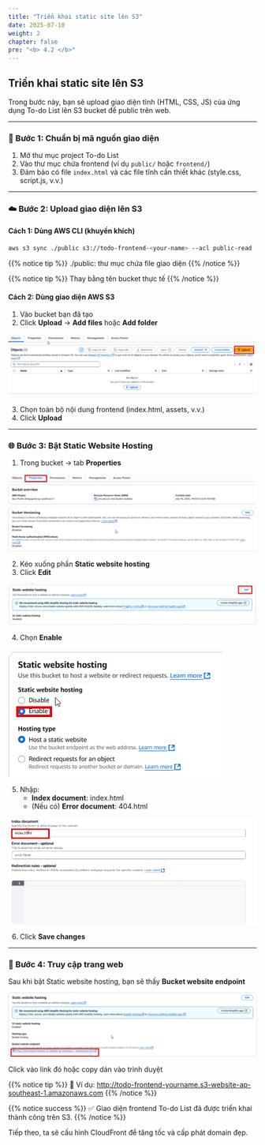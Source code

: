 ```yaml
---
title: "Triển khai static site lên S3"
date: 2025-07-10
weight: 2
chapter: false
pre: "<b> 4.2 </b>"
---
```


## Triển khai static site lên S3

Trong bước này, bạn sẽ upload giao diện tĩnh (HTML, CSS, JS) của ứng dụng To-do List lên S3 bucket để public trên web.

---

### 📁 Bước 1: Chuẩn bị mã nguồn giao diện

1. Mở thư mục project To-do List
2. Vào thư mục chứa frontend (ví dụ `public/` hoặc `frontend/`)
3. Đảm bảo có file `index.html` và các file tĩnh cần thiết khác (style.css, script.js, v.v.)

---

### ☁️ Bước 2: Upload giao diện lên S3

#### Cách 1: Dùng AWS CLI (khuyến khích)

```bash
aws s3 sync ./public s3://todo-frontend-<your-name> --acl public-read
```

{{% notice tip %}}
./public: thư mục chứa file giao diện
{{% /notice %}}

{{% notice tip %}}
Thay <your-name> bằng tên bucket thực tế
{{% /notice %}}

#### Cách 2: Dùng giao diện AWS S3

1. Vào bucket bạn đã tạo
2. Click **Upload** → **Add files** hoặc **Add folder**

![S3](/images/4-deploy-static-frontend/005-upload-bucket.png)

3. Chọn toàn bộ nội dung frontend (index.html, assets, v.v.)
4. Click **Upload**

---

### 🌐 Bước 3: Bật Static Website Hosting

1. Trong bucket → tab **Properties**

![S3](/images/4-deploy-static-frontend/006-static-host.png)

2. Kéo xuống phần **Static website hosting**
3. Click **Edit**

![S3](/images/4-deploy-static-frontend/007-static-host.png)

4. Chọn **Enable**

![S3](/images/4-deploy-static-frontend/008-static-host.png)

5. Nhập:
   - **Index document**: index.html
   - (Nếu có) **Error document**: 404.html

![S3](/images/4-deploy-static-frontend/009-static-host.png)

6. Click **Save changes**

---

### 🧪 Bước 4: Truy cập trang web

Sau khi bật Static website hosting, bạn sẽ thấy **Bucket website endpoint**

![S3](/images/4-deploy-static-frontend/010-bucket-website.png)

Click vào link đó hoặc copy dán vào trình duyệt

{{% notice tip %}}
📌 Ví dụ: http://todo-frontend-yourname.s3-website-ap-southeast-1.amazonaws.com
{{% /notice %}}

{{% notice success %}}
✅ Giao diện frontend To-do List đã được triển khai thành công trên S3.
{{% /notice %}}

Tiếp theo, ta sẽ cấu hình CloudFront để tăng tốc và cấp phát domain đẹp.
